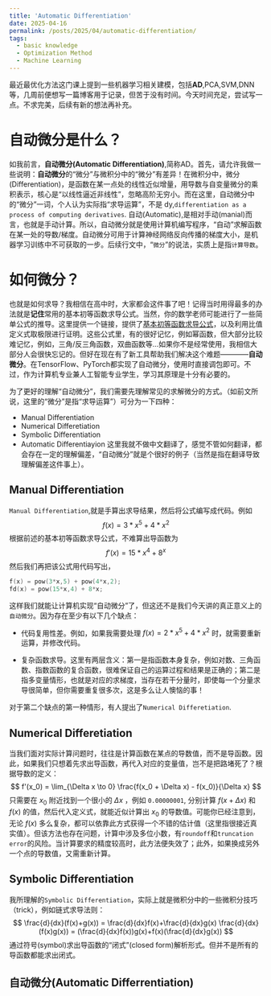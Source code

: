 ```yaml
---
title: 'Automatic Differentiation'
date: 2025-04-16
permalink: /posts/2025/04/automatic-differentiation/
tags:
  - basic knowledge
  - Optimization Method
  - Machine Learning
---
```


最近最优化方法这门课上提到一些机器学习相关建模，包括**AD**,PCA,SVM,DNN等，几周前便想写一篇博客用于记录，但苦于没有时间。今天时间充足，尝试写一点。不求完美，后续有新的想法再补充。

自动微分是什么？
======
如我前言，**自动微分(Automatic Differentiation)**,简称AD。首先，请允许我做一些说明：**自动微分**的“微分”与微积分中的“微分”有差异！在微积分中，微分(Differentiation)，是函数在某一点处的线性近似增量，用导数与自变量微分的乘积表示，核心是“以线性逼近非线性”，忽略高阶无穷小。而在这里，自动微分中的“微分”一词，个人认为实际指“求导运算”，不是 dy,`differentiation as a process of computing derivatives`. 自动(Automatic),是相对手动(manial)而言，也就是手动计算。所以，自动微分就是使用计算机编写程序，“自动”求解函数在某一处的导数/梯度。自动微分可用于计算神经网络反向传播的梯度大小，是机器学习训练中不可获取的一步。后续行文中，“`微分`”的说法，实质上是指`计算导数`。


如何微分？
======
也就是如何求导？我相信在高中时，大家都会这件事了吧！记得当时用得最多的办法就是**记住**常用的基本初等函数求导公式。当然，你的数学老师可能进行了一些简单公式的推导。这里提供一个链接，提供了[基本初等函数求导公式](https://math.fandom.com/zh/wiki/%E5%9F%BA%E6%9C%AC%E5%88%9D%E7%AD%89%E5%87%BD%E6%95%B0%E7%9A%84%E5%AF%BC%E6%95%B0)，以及利用比值定义式取极限进行证明。这些公式里，有的很好记忆，例如幂函数，但大部分比较难记忆，例如，三角/反三角函数，双曲函数等...如果你不是经常使用，我相信大部分人会很快忘记的。但好在现在有了新工具帮助我们解决这个难题————**自动微分**。在TensorFlow、PyTorch都实现了自动微分，使用时直接调包即可。不过，作为计算机专业兼人工智能专业学生，学习其原理是十分有必要的。

为了更好的理解“自动微分”，我们需要先理解常见的求解微分的方式。（如前文所说，这里的“微分”是指“求导运算”）可分为一下四种：
- Manual Differentiation
- Numerical Differetiation
- Symbolic Differentiation
- Automatic Differentiayion
这里我就不做中文翻译了，感觉不管如何翻译，都会存在一定的理解偏差，“自动微分”就是个很好的例子（当然是指在翻译导致理解偏差这件事上）。

Manual Differentiation
------
`Manual Differentiation`,就是手算出求导结果，然后将公式编写成代码。例如
$$
f(x) = 3*x^5+4*x^2
$$
根据前述的基本初等函数求导公式，不难算出导函数为
$$
f'(x) = 15*x^4+8^x
$$
然后我们再把该公式用代码写出，
```cpp
f(x) = pow(3*x,5) + pow(4*x,2);
fd(x) = pow(15*x,4) + 8*x;
```
这样我们就能让计算机实现“自动微分”了，但这还不是我们今天讲的真正意义上的`自动微分`。因为存在至少有以下几个缺点：

- 代码复用性差。例如，如果我需要处理 $f(x) = 2*x^5+4*x^2$ 时，就需要重新运算，并修改代码。

- 复杂函数求导。这里有两层含义：第一是指函数本身复杂，例如对数、三角函数、指数函数的复合函数，很难保证自己的运算过程和结果是正确的；第二是指多变量情形，也就是对应的求梯度，当存在若干分量时，即使每一个分量求导很简单，但你需要重复很多次，这是多么让人懊恼的事！

对于第二个缺点的第一种情形，有人提出了`Numerical Differetiation`.

Numerical Differetiation
------
当我们面对实际计算问题时，往往是计算函数在某点的导数值，而不是导函数。因此，如果我们只想着先求出导函数，再代入对应的变量值，岂不是把路堵死了？根据导数的定义：
$$
f'(x_0) = \lim_{\Delta x \to 0} \frac{f(x_0 + \Delta x) - f(x_0)}{\Delta x}
$$
只需要在 $x_0$ 附近找到一个很小的 $\Delta x$ ，例如 `0.00000001`,
分别计算 $f(x + \Delta x)$ 和 $f(x)$ 的值，然后代入定义式，就能近似计算出 $x_0$ 的导数值。可能你已经注意到，无论 $f(x)$ 多么复杂，都可以依靠此方式获得一个不错的估计值（这里指很接近真实值）。但该方法也存在问题，计算中涉及多位小数，有`roundoff`和`truncation error`的风险。当计算要求的精度较高时，此方法便失效了；此外，如果换成另外一个点的导数值，又需重新计算。

Symbolic Differentiation
------
我所理解的`Symbolic Differentiation`，实际上就是微积分中的一些微积分技巧（trick），例如链式求导法则：
$$
\frac{d}{dx}(f(x)+g(x)) = \frac{d}{dx}f(x)+\frac{d}{dx}g(x) 
\frac{d}{dx}(f(x)g(x)) = (\frac{d}{dx}f(x))g(x)+f(x)(\frac{d}{dx}g(x)) 
$$
通过符号(symbol)求出导函数的“闭式”(closed form)解析形式。但并不是所有的导函数都能求出闭式。


自动微分(Automatic Differrentiation)
------
